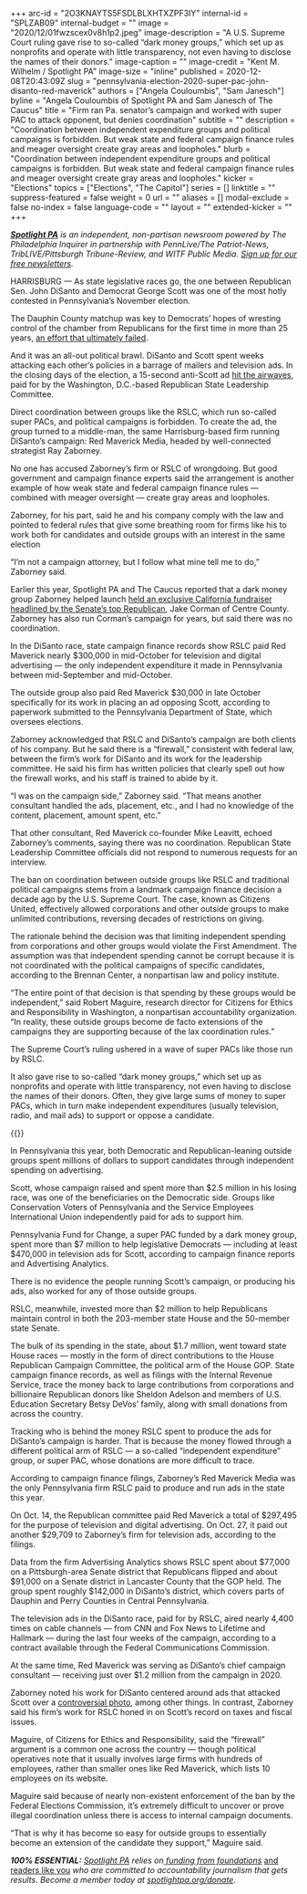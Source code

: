 +++
arc-id = "2O3KNAYTS5FSDLBLXHTXZPF3IY"
internal-id = "SPLZAB09"
internal-budget = ""
image = "2020/12/01fwzscex0v8h1p2.jpeg"
image-description = "A U.S. Supreme Court ruling gave rise to so-called “dark money groups,” which set up as nonprofits and operate with little transparency, not even having to disclose the names of their donors."
image-caption = ""
image-credit = "Kent M. Wilhelm / Spotlight PA"
image-size = "inline"
published = 2020-12-08T20:43:09Z
slug = "pennsylvania-election-2020-super-pac-john-disanto-red-maverick"
authors = ["Angela Couloumbis", "Sam Janesch"]
byline = "Angela Couloumbis of Spotlight PA and Sam Janesch of The Caucus"
title = "Firm ran Pa. senator’s campaign and worked with super PAC to attack opponent, but denies coordination"
subtitle = ""
description = "Coordination between independent expenditure groups and political campaigns is forbidden. But weak state and federal campaign finance rules and meager oversight create gray areas and loopholes."
blurb = "Coordination between independent expenditure groups and political campaigns is forbidden. But weak state and federal campaign finance rules and meager oversight create gray areas and loopholes."
kicker = "Elections"
topics = ["Elections", "The Capitol"]
series = []
linktitle = ""
suppress-featured = false
weight = 0
url = ""
aliases = []
modal-exclude = false
no-index = false
language-code = ""
layout = ""
extended-kicker = ""
+++

<a href="https://lesspage.com/"><i><b>Spotlight PA</b></i></a><i> is an independent, non-partisan newsroom powered by The Philadelphia Inquirer in partnership with PennLive/The Patriot-News, TribLIVE/Pittsburgh Tribune-Review, and WITF Public Media. </i><a href="https://lesspage.com/newsletters"><i>Sign up for our free newsletters</i></a><i>.</i>

HARRISBURG — As state legislative races go, the one between Republican Sen. John DiSanto and Democrat George Scott was one of the most hotly contested in Pennsylvania’s November election.

The Dauphin County matchup was key to Democrats’ hopes of wresting control of the chamber from Republicans for the first time in more than 25 years, <a href="https://lesspage.com/news/2020/11/pennsylvania-democrats-election-2020-down-ballot-losses-biden-trump/" target=_blank>an effort that ultimately failed</a>.

And it was an all-out political brawl. DiSanto and Scott spent weeks attacking each other’s policies in a barrage of mailers and television ads. In the closing days of the election, a 15-second anti-Scott ad <a href="https://www.facebook.com/ads/library/?active_status=all&ad_type=political_and_issue_ads&country=US&id=351686342581870&view_all_page_id=50576707351" target=_blank>hit the airwaves</a>, paid for by the Washington, D.C.-based Republican State Leadership Committee.

Direct coordination between groups like the RSLC, which run so-called super PACs, and political campaigns is forbidden. To create the ad, the group turned to a middle-man, the same Harrisburg-based firm running DiSanto’s campaign: Red Maverick Media, headed by well-connected strategist Ray Zaborney.

No one has accused Zaborney’s firm or RSLC of wrongdoing. But good government and campaign finance experts said the arrangement is another example of how weak state and federal campaign finance rules — combined with meager oversight — create gray areas and loopholes.

Zaborney, for his part, said he and his company comply with the law and pointed to federal rules that give some breathing room for firms like his to work both for candidates and outside groups with an interest in the same election

“I’m not a campaign attorney, but I follow what mine tell me to do,” Zaborney said.

<script src="https://lesspage.com/embed.js" async></script><div data-spl-embed-version="1" data-spl-src="https://lesspage.com/embeds/donate/?teaser_text=Spotlight%20PA%20provides%20essential%2C%20public-service%20journalism%20thanks%20to%20readers%20like%20you.%20%3Cb%3EBecome%20a%20member%20today%20with%20a%20gift%20of%20%2415%2Fmonth%20or%20more%20and%20receive%20our%20exclusive%20Pennsylvania%20tote%20bag.%3C%2Fb%3E&cta_text=YES%2C%20COUNT%20ME%20IN&eyebrow_text=BECOME%20A%20MEMBER"></div>

Earlier this year, Spotlight PA and The Caucus reported that a dark money group Zaborney helped launch <a href="https://lesspage.com/news/2020/08/pa-campaign-dark-money-growth-opportunity-fund-jake-corman-gop/">held an exclusive California fundraiser headlined by the Senate’s top Republican</a>, Jake Corman of Centre County. Zaborney has also run Corman’s campaign for years, but said there was no coordination.

In the DiSanto race, state campaign finance records show RSLC paid Red Maverick nearly $300,000 in mid-October for television and digital advertising — the only independent expenditure it made in Pennsylvania between mid-September and mid-October.

The outside group also paid Red Maverick $30,000 in late October specifically for its work in placing an ad opposing Scott, according to paperwork submitted to the Pennsylvania Department of State, which oversees elections.

Zaborney acknowledged that RSLC and DiSanto’s campaign are both clients of his company. But he said there is a “firewall,” consistent with federal law, between the firm’s work for DiSanto and its work for the leadership committee. He said his firm has written policies that clearly spell out how the firewall works, and his staff is trained to abide by it.

“I was on the campaign side,” Zaborney said. “That means another consultant handled the ads, placement, etc., and I had no knowledge of the content, placement, amount spent, etc.”

That other consultant, Red Maverick co-founder Mike Leavitt, echoed Zaborney’s comments, saying there was no coordination. Republican State Leadership Committee officials did not respond to numerous requests for an interview.

The ban on coordination between outside groups like RSLC and traditional political campaigns stems from a landmark campaign finance decision a decade ago by the U.S. Supreme Court. The case, known as Citizens United, effectively allowed corporations and other outside groups to make unlimited contributions, reversing decades of restrictions on giving.

The rationale behind the decision was that limiting independent spending from corporations and other groups would violate the First Amendment. The assumption was that independent spending cannot be corrupt because it is not coordinated with the political campaigns of specific candidates, according to the Brennan Center, a nonpartisan law and policy institute.

“The entire point of that decision is that spending by these groups would be independent,” said Robert Maguire, research director for Citizens for Ethics and Responsibility in Washington, a nonpartisan accountability organization. “In reality, these outside groups become de facto extensions of the campaigns they are supporting because of the lax coordination rules.”

The Supreme Court’s ruling ushered in a wave of super PACs like those run by RSLC.

It also gave rise to so-called “dark money groups,” which set up as nonprofits and operate with little transparency, not even having to disclose the names of their donors. Often, they give large sums of money to super PACs, which in turn make independent expenditures (usually television, radio, and mail ads) to support or oppose a candidate.

{{<picture src="external/0pmck4szhvxp84560vmk2qyc4c.jpeg" description="Once a relative unknown, Ray Zaborney has over the past decade become one of the go-to operatives for electing Republican candidates." caption="Once a relative unknown, Ray Zaborney has over the past decade become one of the go-to operatives for electing Republican candidates." credit="Courtesy Ray Zaborney, via LNP | LancasterOnline">}} 

In Pennsylvania this year, both Democratic and Republican-leaning outside groups spent millions of dollars to support candidates through independent spending on advertising.

Scott, whose campaign raised and spent more than $2.5 million in his losing race, was one of the beneficiaries on the Democratic side. Groups like Conservation Voters of Pennsylvania and the Service Employees International Union independently paid for ads to support him.

Pennsylvania Fund for Change, a super PAC funded by a dark money group, spent more than $7 million to help legislative Democrats — including at least $470,000 in television ads for Scott, according to campaign finance reports and Advertising Analytics.

There is no evidence the people running Scott’s campaign, or producing his ads, also worked for any of those outside groups.

RSLC, meanwhile, invested more than $2 million to help Republicans maintain control in both the 203-member state House and the 50-member state Senate.

The bulk of its spending in the state, about $1.7 million, went toward state House races — mostly in the form of direct contributions to the House Republican Campaign Committee, the political arm of the House GOP. State campaign finance records, as well as filings with the Internal Revenue Service, trace the money back to large contributions from corporations and billionaire Republican donors like Sheldon Adelson and members of U.S. Education Secretary Betsy DeVos’ family, along with small donations from across the country.

Tracking who is behind the money RSLC spent to produce the ads for DiSanto’s campaign is harder. That is because the money flowed through a different political arm of RSLC — a so-called “independent expenditure” group, or super PAC, whose donations are more difficult to trace.

According to campaign finance filings, Zaborney’s Red Maverick Media was the only Pennsylvania firm RSLC paid to produce and run ads in the state this year.

On Oct. 14, the Republican committee paid Red Maverick a total of $297,495 for the purpose of television and digital advertising. On Oct. 27, it paid out another $29,709 to Zaborney’s firm for television ads, according to the filings.

Data from the firm Advertising Analytics shows RSLC spent about $77,000 on a Pittsburgh-area Senate district that Republicans flipped and about $91,000 on a Senate district in Lancaster County that the GOP held. The group spent roughly $142,000 in DiSanto’s district, which covers parts of Dauphin and Perry Counties in Central Pennsylvania.

The television ads in the DiSanto race, paid for by RSLC, aired nearly 4,400 times on cable channels — from CNN and Fox News to Lifetime and Hallmark — during the last four weeks of the campaign, according to a contract available through the Federal Communications Commission.

At the same time, Red Maverick was serving as DiSanto’s chief campaign consultant — receiving just over $1.2 million from the campaign in 2020.

<script src="https://lesspage.com/embed.js" async></script><div data-spl-embed-version="1" data-spl-src="https://lesspage.com/embeds/newsletter/"></div>

Zaborney noted his work for DiSanto centered around ads that attacked Scott over a <a href="https://www.pennlive.com/politics/2018/11/post-mission_photo_becomes_las.html">controversial photo</a>, among other things. In contrast, Zaborney said his firm’s work for RSLC honed in on Scott’s record on taxes and fiscal issues.

Maguire, of Citizens for Ethics and Responsibility, said the “firewall” argument is a common one across the country — though political operatives note that it usually involves large firms with hundreds of employees, rather than smaller ones like Red Maverick, which lists 10 employees on its website.

Maguire said because of nearly non-existent enforcement of the ban by the Federal Elections Commission, it’s extremely difficult to uncover or prove illegal coordination unless there is access to internal campaign documents.

“That is why it has become so easy for outside groups to essentially become an extension of the candidate they support,” Maguire said.

<i><b>100% ESSENTIAL:</b></i><i> </i><a href="https://lesspage.com/"><i>Spotlight PA</i></a><i> relies on</i><a href="https://lesspage.com/support"><i> funding from foundations</i></a><i> </i><a href="https://lesspage.com/support">and readers like you</a><i> who are committed to accountability journalism that gets results. Become a member today at </i><a href="http://checkout.fundjournalism.org/memberform?org_id=spotlightpa&campaign=701f4000000TVuIAAW"><i>spotlightpa.org/donate</i></a><i>.</i>

<script src="https://lesspage.com/embed.js" async></script><div data-spl-embed-version="1" data-spl-src="https://lesspage.com/embeds/tips/?tip_text=If%20you%20have%20information%20about%20%3Cb%3Ethe%20influence%20of%20outside%20groups%2C%20including%20super%20PACs%20and%20dark%20money%20organizations%2C%20on%20Pennsylvania%20political%20campaigns%20or%20candidates%20of%20any%20party%3C%2Fb%3E%2C%20use%20the%20form%20below%20to%20get%20in%20touch."></div>
